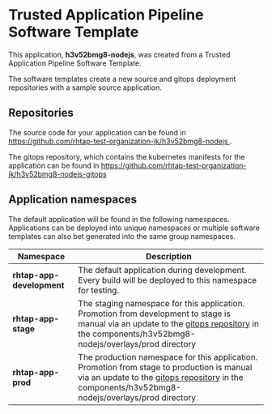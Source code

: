 # Trusted Application Pipeline Software Template

This application, **h3v52bmg8-nodejs**, was created from a Trusted Application Pipeline Software Template.

The software templates create a new source and gitops deployment repositories with a sample source application. 

## Repositories

The source code for your application can be found in [https://github.com/rhtap-test-organization-jk/h3v52bmg8-nodejs ](https://github.com/rhtap-test-organization-jk/h3v52bmg8-nodejs ).
 
The gitops repository, which contains the kubernetes manifests for the application can be found in 
[https://github.com/rhtap-test-organization-jk/h3v52bmg8-nodejs-gitops ](https://github.com/rhtap-test-organization-jk/h3v52bmg8-nodejs-gitops ) 

## Application namespaces 

The default application will be found in the following namespaces. Applications can be deployed into unique namespaces or multiple software templates can also bet generated into the same group namespaces.  

|  Namespace   |  Description   |  
| -------- | -------- |   
| **rhtap-app-development** | The default application during development. Every build will be deployed to this namespace for testing. | 
| **rhtap-app-stage** | The staging namespace for this application. Promotion from development to stage is manual via an update to the [gitops repository](https://github.com/rhtap-test-organization-jk/h3v52bmg8-nodejs-gitops ) in the components/h3v52bmg8-nodejs/overlays/prod directory |  
| **rhtap-app-prod** | The production namespace for this application. Promotion from stage to production is manual via an update to the [gitops repository](https://github.com/rhtap-test-organization-jk/h3v52bmg8-nodejs-gitops ) in the components/h3v52bmg8-nodejs/overlays/prod directory | 